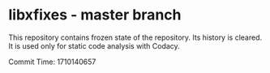 # libxfixes - master branch

This repository contains frozen state of the repository.
Its history is cleared. It is used only for static code
analysis with Codacy.

Commit Time: 1710140657